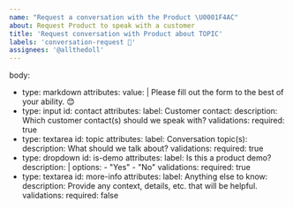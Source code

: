 ```yaml
---
name: "Request a conversation with the Product \U0001F4AC"
about: Request Product to speak with a customer
title: 'Request conversation with Product about TOPIC'
labels: 'conversation-request 💬'
assignees: '@allthedoll'
---
```


body:
  - type: markdown
    attributes:
      value: |
        Please fill out the form to the best of your ability. 😊
  - type: input
    id: contact
    attributes:
      label: Customer contact:
      description: Which customer contact(s) should we speak with?
    validations:
      required: true
  - type: textarea
    id: topic
    attributes:
      label: Conversation topic(s):
      description: What should we talk about?
    validations:
      required: true
  - type: dropdown
    id: is-demo
    attributes:
      label: Is this a product demo?
      description: |
      options:
        - "Yes"
        - "No"
    validations:
      required: true
- type: textarea
    id: more-info
    attributes:
      label: Anything else to know:
      description: Provide any context, details, etc. that will be helpful.
    validations:
      required: false
